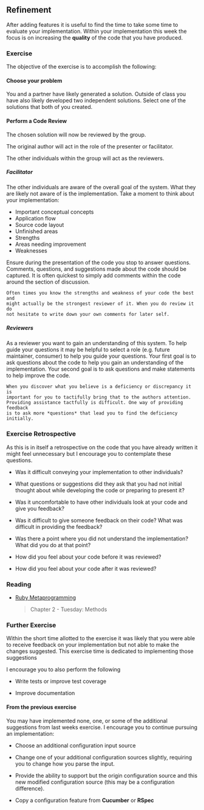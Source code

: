 ## Refinement

After adding features it is useful to find the time to take some time to
evaluate your implementation. Within your implementation this week the focus is
on increasing the __quality__ of the code that you have produced.

### Exercise

The objective of the exercise is to accomplish the following:

#### Choose your problem

You and a partner have likely generated a solution. Outside of class you have
also likely developed two independent solutions. Select one of the solutions
that both of you created.

#### Perform a Code Review

The chosen solution will now be reviewed by the group. 

The original author will act in the role of the presenter or facilitator.

The other individuals within the group will act as the reviewers.

##### Facilitator

The other individuals are aware of the overall goal of the system. What they are
likely not aware of is the implementation. Take a moment to think about your
implementation:

* Important conceptual concepts
* Application flow
* Source code layout
* Unfinished areas
* Strengths
* Areas needing improvement
* Weaknesses

Ensure during the presentation of the code you stop to answer questions.
Comments, questions, and suggestions made about the code should be captured. It
is often quickest to simply add comments within the code around the section of
discussion.

    Often times you know the strengths and weakness of your code the best and
    might actually be the strongest reviewer of it. When you do review it do
    not hesitate to write down your own comments for later self.

##### Reviewers

As a reviewer you want to gain an understanding of this system. To help guide
your questions it may be helpful to select a role (e.g. future maintainer, 
consumer) to help you guide your questions. Your first goal is to ask questions
about the code to help you gain an understanding of the implementation. Your
second goal is to ask questions and make statements to help improve the code.

    When you discover what you believe is a deficiency or discrepancy it is
    important for you to tactifully bring that to the authors attention. 
    Providing assistance tactfully is difficult. One way of providing feedback
    is to ask more *questions* that lead you to find the deficiency initially.

### Exercise Retrospective

As this is in itself a retrospective on the code that you have already written
it might feel unnecessary but I encourage you to contemplate these questions.

* Was it difficult conveying your implementation to other individuals?

* What questions or suggestions did they ask that you had not initial thought
  about while developing the code or preparing to present it?
  
* Was it uncomfortable to have other individuals look at your code and give you
  feedback?
  
* Was it difficult to give someone feedback on their code? What was difficult
  in providing the feedback?

* Was there a point where you did not understand the implementation? What did
  you do at that point?

* How did you feel about your code before it was reviewed?

* How did you feel about your code after it was reviewed?


### Reading

* [Ruby Metaprogramming](http://pragprog.com/book/ppmetr/metaprogramming-ruby)

    > Chapter 2 - Tuesday: Methods

### Further Exercise

Within the short time allotted to the exercise it was likely that you were
able to receive feedback on your implementation but not able to make the changes suggested. This exercise time is dedicated to implementing those suggestions

I encourage you to also perform the following

* Write tests or improve test coverage

* Improve documentation

#### From the previous exercise

You may have implemented none, one, or some of the additional suggestions from
last weeks exercise. I encourage you to continue pursuing an implementation: 

* Choose an additional configuration input source

* Change one of your additional configuration sources slightly, requiring you
  to change how you parse the input.
  
* Provide the ability to support but the origin configuration source and this
  new modified configuration source (this may be a configuration difference).
  
* Copy a configuration feature from __Cucumber__ or __RSpec__
